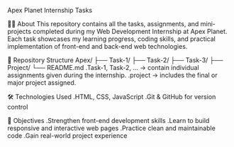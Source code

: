 Apex Planet Internship Tasks

👩‍💻 About
This repository contains all the tasks, assignments, and mini-projects completed during my Web Development Internship at Apex Planet.
Each task showcases my learning progress, coding skills, and practical implementation of front-end and back-end web technologies.

📁 Repository Structure
Apex/
├── Task-1/
├── Task-2/
├── Task-3/
├── Project/
└── README.md
.Task-1, Task-2, ... → contain individual assignments given during the internship.
.project → includes the final or major project assigned.

🛠️ Technologies Used
.HTML, CSS, JavaScript
.Git & GitHub for version control

🎯 Objectives
.Strengthen front-end development skills
.Learn to build responsive and interactive web pages
.Practice clean and maintainable code
.Gain real-world project experience
